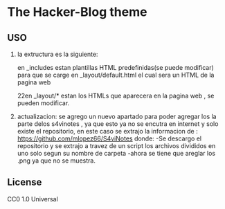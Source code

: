 # The Hacker-Blog theme

## USO

1. la extructura es la siguiente:

	en _includes estan plantillas HTML predefinidas(se puede modificar) para
	que se carge en _layout/default.html el cual sera un HTML de la pagina web

	22en _layout/* estan los HTMLs que aparecera en la pagina web , se pueden modificar.
2. actualizacion:
	se agrego un nuevo apartado para poder agregar los la parte delos s4vinotes , ya que esto
	ya no se encutra en internet y solo existe el repositorio, en este caso se extrajo la 
	informacion de : https://github.com/mlopez66/S4viNotes donde:
	-Se descargo el repositorio y se extrajo  a travez de un script los archivos divididos en uno 
	solo segun su nombre de carpeta
	-ahora se tiene que areglar los .png ya que no se muestra.

## License

CC0 1.0 Universal
